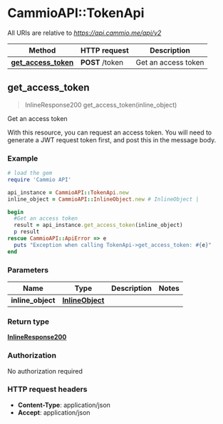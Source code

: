 # CammioAPI::TokenApi

All URIs are relative to *https://api.cammio.me/api/v2*

Method | HTTP request | Description
------------- | ------------- | -------------
[**get_access_token**](TokenApi.md#get_access_token) | **POST** /token | Get an access token



## get_access_token

> InlineResponse200 get_access_token(inline_object)

Get an access token

With this resource, you can request an access token. You will need to generate a JWT request token first, and post this in the message body. 

### Example

```ruby
# load the gem
require 'Cammio API'

api_instance = CammioAPI::TokenApi.new
inline_object = CammioAPI::InlineObject.new # InlineObject | 

begin
  #Get an access token
  result = api_instance.get_access_token(inline_object)
  p result
rescue CammioAPI::ApiError => e
  puts "Exception when calling TokenApi->get_access_token: #{e}"
end
```

### Parameters


Name | Type | Description  | Notes
------------- | ------------- | ------------- | -------------
 **inline_object** | [**InlineObject**](InlineObject.md)|  | 

### Return type

[**InlineResponse200**](InlineResponse200.md)

### Authorization

No authorization required

### HTTP request headers

- **Content-Type**: application/json
- **Accept**: application/json

